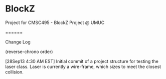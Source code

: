 BlockZ
======

Project for CMSC495 - BlockZ Project @ UMUC

======

Change Log

(reverse-chrono order)

[28Sep13 4:30 AM EST]  Initial commit of a project structure for testing the laser class.  Laser is currently a wire-frame, which sizes to meet the closest collision.


